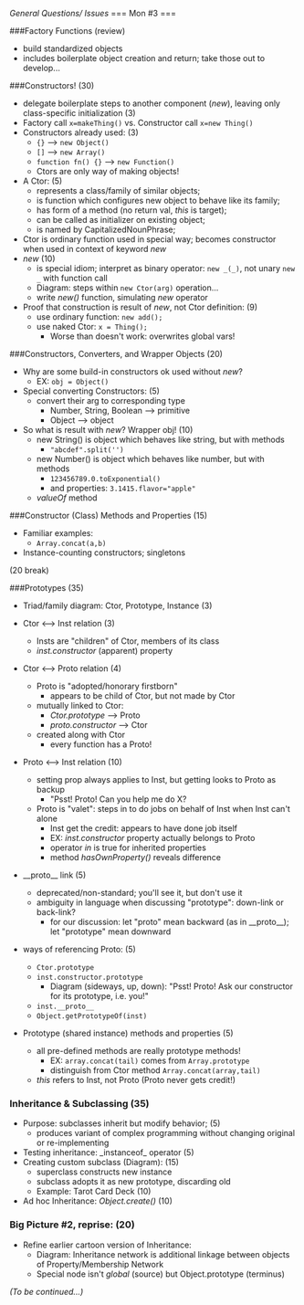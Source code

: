 *General Questions/ Issues*
=== Mon #3 ===

###Factory Functions (review)
* build standardized objects
* includes boilerplate object creation and return; take those out to develop...

###Constructors! (30)
* delegate boilerplate steps to another component (_new_), leaving only class-specific initialization (3)
* Factory call `x=makeThing()` vs. Constructor call `x=new Thing()`
* Constructors already used: (3)
  * `{}`  --> `new Object()`
  * `[]`  --> `new Array()`
  * `function fn() {}`  --> `new Function()`
  * Ctors are only way of making objects!
* A Ctor: (5)
  * represents a class/family of similar objects;
  * is function which configures new object to behave like its family;
  * has form of a method (no return val, _this_ is target);
  * can be called as initializer on existing object;
  * is named by CapitalizedNounPhrase;
* Ctor is ordinary function used in special way; becomes constructor when used in context of keyword _new_
* _new_ (10)
  * is special idiom; interpret as binary operator: `new _(_)`, not unary `new _` with function call
  * Diagram: steps within `new Ctor(arg)` operation...
  * write _new()_ function, simulating _new_ operator
* Proof that construction is result of _new_, not Ctor definition: (9)
  * use ordinary function: `new add();`
  * use naked Ctor: `x = Thing();`
     * Worse than doesn't work: overwrites global vars!

###Constructors, Converters, and Wrapper Objects (20)
* Why are some build-in constructors ok used without _new_?
    * EX: `obj = Object()`
* Special converting Constructors: (5)
  * convert their arg to corresponding type
      * Number, String, Boolean --> primitive
      * Object --> object
* So what is result with _new_?  Wrapper obj! (10)
  * new String() is object which behaves like string, but with methods
    * `"abcdef".split('')`
  * new Number() is object which behaves like number, but with methods
    * `123456789.0.toExponential()`
    * and properties: `3.1415.flavor="apple"`
  * _valueOf_ method

###Constructor (Class) Methods and Properties (15)
* Familiar examples:
  * `Array.concat(a,b)`
* Instance-counting constructors; singletons
 
(20 break)

###Prototypes (35)
  * Triad/family diagram: Ctor, Prototype, Instance (3)
  * Ctor <--> Inst relation (3)
    * Insts are "children" of Ctor, members of its class
    * _inst.constructor_ (apparent) property
  * Ctor <--> Proto relation (4)
    * Proto is "adopted/honorary firstborn"
      * appears to be child of Ctor, but not made by Ctor
    * mutually linked to Ctor:
      * _Ctor.prototype_ --> Proto
      * _proto.constructor_ --> Ctor
    * created along with Ctor
      * every function has a Proto!
  * Proto <--> Inst relation (10)
    * setting prop always applies to Inst, but getting looks to Proto as backup
      * "Psst!  Proto! Can you help me do X?
    * Proto is "valet": steps in to do jobs on behalf of Inst when Inst can't alone
      * Inst get the credit: appears to have done job itself
      * EX: _inst.constructor_ property actually belongs to Proto
      * operator _in_ is true for inherited properties
      * method _hasOwnProperty()_ reveals difference
  * \_\_proto\_\_ link (5)
    * deprecated/non-standard; you'll see it, but don't use it
    * ambiguity in language when discussing "prototype": down-link or back-link?
      * for our discussion: let "proto" mean backward (as in \_\_proto\_\_); let "prototype" mean downward

  * ways of referencing Proto: (5)
    * `Ctor.prototype`
    * `inst.constructor.prototype`
       * Diagram (sideways, up, down): "Psst! Proto! Ask our constructor for its prototype, i.e. you!"
    * `inst.__proto__`
    * `Object.getPrototypeOf(inst)`

  * Prototype (shared instance) methods and properties (5)
    * all pre-defined methods are really prototype methods!
      * EX: `array.concat(tail)` comes from `Array.prototype`
      * distinguish from Ctor method `Array.concat(array,tail)`
    * _this_ refers to Inst, not Proto (Proto never gets credit!)

<!-- Prototype Homework:
* Roman Nvmeral Calcvlator (Number.prototype) -->

### Inheritance & Subclassing (35)
* Purpose: subclasses inherit but modify behavior; (5)
   * produces variant of complex programming without changing original or re-implementing
* Testing inheritance: \_instanceof\_ operator (5)
* Creating custom subclass (Diagram): (15)
   * superclass constructs new instance
   * subclass adopts it as new prototype, discarding old
   * Example: Tarot Card Deck (10)
* Ad hoc Inheritance: _Object.create()_ (10)

### Big Picture #2, reprise: (20)
  * Refine earlier cartoon version of Inheritance:
    * Diagram: Inheritance network is additional linkage between objects of Property/Membership Network
    * Special node isn't _global_ (source) but Object.prototype (terminus)

_(To be continued...)_

